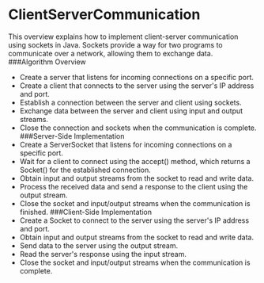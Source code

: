 # ClientServerCommunication

This overview explains how to implement client-server communication using sockets in Java. Sockets provide a way for two programs to communicate over a network, allowing them to exchange data.
###Algorithm Overview
+	Create a server that listens for incoming connections on a specific port.
+	Create a client that connects to the server using the server's IP address and port.
+	Establish a connection between the server and client using sockets.
+	Exchange data between the server and client using input and output streams.
+	Close the connection and sockets when the communication is complete.
###Server-Side Implementation
+	Create a ServerSocket that listens for incoming connections on a specific port.
+	Wait for a client to connect using the accept() method, which returns a Socket() for the established connection.
+	Obtain input and output streams from the socket to read and write data.
+	Process the received data and send a response to the client using the output stream.
+	Close the socket and input/output streams when the communication is finished.
###Client-Side Implementation
+	Create a Socket to connect to the server using the server's IP address and port.
+	Obtain input and output streams from the socket to read and write data.
+	Send data to the server using the output stream.
+	Read the server's response using the input stream.
+	Close the socket and input/output streams when the communication is complete.

